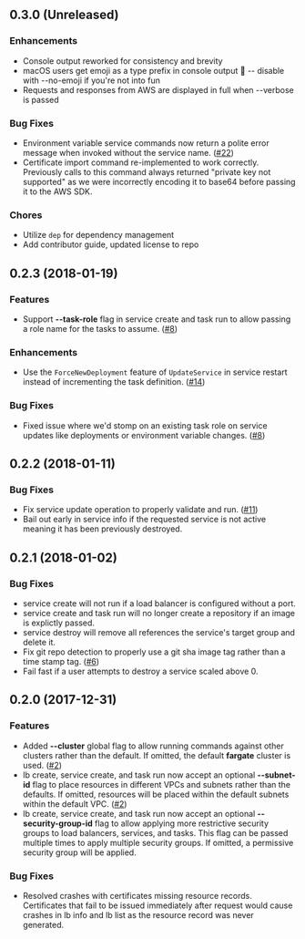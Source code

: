 ## 0.3.0 (Unreleased)

### Enhancements

- Console output reworked for consistency and brevity
- macOS users get emoji as a type prefix in console output :tada: -- disable
  with --no-emoji if you're not into fun
- Requests and responses from AWS are displayed in full when --verbose is
  passed

### Bug Fixes

- Environment variable service commands now return a polite error message when
  invoked without the service name. ([#22][issue-22])
- Certificate import command re-implemented to work correctly. Previously calls
  to this command always returned "private key not supported" as we were
  incorrectly encoding it to base64 before passing it to the AWS SDK.

### Chores

- Utilize `dep` for dependency management
- Add contributor guide, updated license to repo

## 0.2.3 (2018-01-19)

### Features

- Support **--task-role** flag in service create and task run to allow passing
  a role name for the tasks to assume. ([#8][issue-8])

### Enhancements

- Use the `ForceNewDeployment` feature of `UpdateService` in service restart
  instead of incrementing the task definition. ([#14][issue-14])

### Bug Fixes

- Fixed issue where we'd stomp on an existing task role on service updates like
  deployments or environment variable changes. ([#8][issue-8])

## 0.2.2 (2018-01-11)

### Bug Fixes

- Fix service update operation to properly validate and run. ([#11][issue-11])
- Bail out early in service info if the requested service is not active meaning
  it has been previously destroyed.

## 0.2.1 (2018-01-02)

### Bug Fixes

- service create will not run if a load balancer is configured without a port.
- service create and task run will no longer create a repository if an image is
  explictly passed.
- service destroy will remove all references the service's target group and
  delete it.
- Fix git repo detection to properly use a git sha image tag rather than a
  time stamp tag. ([#6][issue-6])
- Fail fast if a user attempts to destroy a service scaled above 0.

## 0.2.0 (2017-12-31)

### Features

- Added **--cluster** global flag to allow running commands against other
  clusters rather than the default. If omitted, the default **fargate** cluster
  is used. ([#2][issue-2])
- lb create, service create, and task run now accept an optional **--subnet-id**
  flag to place resources in different VPCs and subnets rather than the
  defaults. If omitted, resources will be placed within the default subnets
  within the default VPC. ([#2][issue-2])
- lb create, service create, and task run now accept an optional
  **--security-group-id** flag to allow applying more restrictive security
  groups to load balancers, services, and tasks. This flag can be passed
  multiple times to apply multiple security groups. If omitted, a permissive
  security group will be applied.

### Bug Fixes

- Resolved crashes with certificates missing resource records. Certificates that
  fail to be issued immediately after request would cause crashes in lb info and
  lb list as the resource record was never generated.

[issue-2]: https://github.com/masterxavierfox/fargate/issues/2
[issue-6]: https://github.com/masterxavierfox/fargate/issues/6
[issue-8]: https://github.com/masterxavierfox/fargate/issues/8
[issue-11]: https://github.com/masterxavierfox/fargate/issues/11
[issue-14]: https://github.com/masterxavierfox/fargate/issues/14
[issue-22]: https://github.com/masterxavierfox/fargate/issues/22
